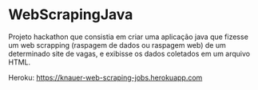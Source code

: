 # WebScrapingJava
Projeto hackathon que consistia em criar uma aplicação java que fizesse um web scrapping (raspagem de dados ou raspagem web) de um determinado site de vagas, e exibisse os dados coletados em um arquivo HTML.


Heroku: https://knauer-web-scraping-jobs.herokuapp.com
